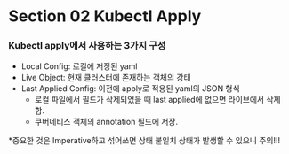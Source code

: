 # Section 02 Kubectl Apply

### Kubectl apply에서 사용하는 3가지 구성
- Local Config: 로컬에 저장된 yaml
- Live Object: 현재 클러스터에 존재하는 객체의 강태
- Last Applied Config: 이전에 apply로 적용된 yaml의 JSON 형식
  - 로컬 파일에서 필드가 삭제되었을 때 last applied에 없으면 라이브에서 삭제함.
  - 쿠버네티스 객체의 annotation 필드에 저장.
  
*중요한 것은 Imperative하고 섞어쓰면 상태 불일치 상태가 발생할 수 있으니 주의!!!
